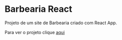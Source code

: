 # Barbearia React
Projeto de um site de Barbearia criado com React App.

Para ver o projeto clique [aqui](https://brunosabbagmachado.github.io/barbearia-react/)
